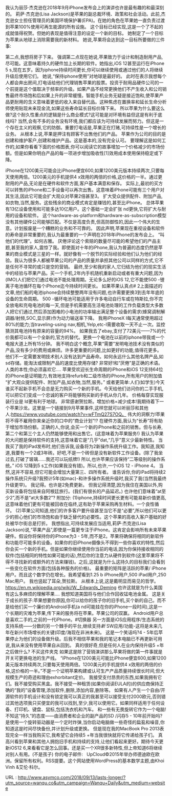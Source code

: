 我认为丽莎·杰克逊在2018年9月iPhone发布会上的演讲也许是最有趣的和最深刻的。 
 莉萨·杰克逊(Lisa Jackson)是苹果的副总裁环境、政策和社会活动。此前,杰克逊女士担任管理员的美国环境保护署(EPA)。在她的角色在苹果她一直负责过渡到苹果100%使用可再生能源的所有设施。 
 这个目标已经实现,这是一个了不起的成就值得祝贺。但她的表现是值得注意的设定一个新的目标。 
 她制定了一个目标为苹果从地球上消除需要我的新材料。 
 她说,苹果将会达到这一目标所要做的三件事: 
  
 第二点,我想将房子下来。 
 强调第二点现在她说,苹果致力于设计和制造耐用产品,尽可能。这意味着持久的硬件加上长期的软件。她指出,iOS 12甚至运行在iPhone 5 s,现在五岁。因为iphone持续时间更长,你可以继续使用或通过他们的人将继续升级后使用它们。 
 她说,“保持iphone使用”对地球是最好的。 
 此时在表示我想每个人都会奔出房间,打电话给他们代理销售苹果的股票。投资于耐用品硬件公司的一个前提是这个值取决于频率的升级。如果产品不经常更换他们不产生收入和公司销售最终市场饱和后如果上升的非常缓慢。智能手机业务无疑是接近饱和,使苹果产品更耐用的含义意味着更低的收入来自替代品。这种焦虑在置换率和延长生命分析师使用贴现未来现金流,如果这些寿命延长目标价降下来。 
 所以苹果为什么要这么做?这个耐久性重点的逻辑是什么商业模式?这可能是对环境有益但这是有利于底线吗? 
 当然,会有不多的业务没有环境,我们都应该为可持续发展而努力。但这是一个存在主义的观察,它的防御。重要打电话是,苹果正在打赌,可持续性是一个增长的业务。 
 从根本上说,苹果是押注有顾客不出售他们的产品。 
 苹果作为公司的目的是创建和维护客户,创建和维护产品。这是基本的,没有完全认可。 
 要理解这是如何工作的,如果你看看下面的价格图表,你可以阅读它的故事增加一个价格减少的市场份额。但是如果你明白产品的每一项进步增加吸收性[1]效用成本使用保持稳定或下降。 
  
 iPhone在1200美元可能会比iPhone便宜600,如果1200美元版本持续两次,只要每天使用两倍。1200美元的手机提供4 x效用的两倍的价格,这价格的一半。通过更耐用的产品,无论是在硬件和软件方面,客户基本满意和保存。 
 实际上,最初的买方可以转售的iPhone和二手设备可以再次出售。这意味着iPhone可能有三个用户对其生活,因此它可能会扩大观众对苹果2倍甚至3。 
 扩大受众提供配件、附加产品,如衣物,当然,服务。这些残余的商业模式肯定是赚钱的,甚至比iPhone。 
 总体苹果有13亿设备使用和可能多达10亿用户。这个基础一定会扩张 
 nd更快,它将扩大与耐用的设备和软件。 
 这个hardware-as-platform和hardware-as-subscription模型没有其他硬件公司能够匹配。不仅是高度负责,但高防御性的,因此一个伟大的生意。计划报废是一个糟糕的业务和不可靠的。 
 因此声明,苹果现在重视设备和软件的寿命是非常重要的,我认为最重要的一个声明在2018年iPhone的发布会上。 
 “叫他们的代理”。如何古雅。 
 厌倦评论这个索赔的数量尽可能的希望他们的产品主题,甚至我的家人,震惊了我。即使面对十年的iPhone,我认为普遍的态度仍然是苹果的商业模式是三星的一样。就好像有一个脱节的实际经验和他们认为他们的经验。我认为很多人都被苹果公司的产品的质量并承担其他公司以同样的方式,它不是任何不寻常的或只是空的营销。 
 最终,至少和我的家人,它归结为他们的现实生活中的经验与苹果产品。买一个手机,2年内手机随机重新启动或者有重大问题,因为(IMO)人们把它们通过电池不能处理周期。无论多么好的iOS 12,它不能使500 -锂离子电池循环在每个iPhone迄今持续时间更长。 
 如果苹果认真点# 2上面描述的文章,他们船的电池iphone会持续整整两年没有问题,也许需要更换3到去年年底的设备的生命周期。 
 500 -循环电池可能适用于许多电动自行车或在特斯拉,你不完全放电和充电电池的每一天,但是手机需要高生活电池处理的工作负载类型大多数人把它们通过,然后添加困难的小电池的功率输出满足整个设备的需求(蜂窝调制解调器/射频,SOC,显示屏)作为动力输送率下降。 
 我用iPhoneX I每天通常使用超过80%的能力;当traveling-using nav,相机,Yelp,etc-I需要收取一天不止一次。监控猜测其电池持有原来的容量的94%。 
 如果我去了ebay,支付了72美元——7%的代价我都可以有一个全新的,官方的替代。更换一个电池在以前的iphone带我或一个电报大道上所有15分钟。 
 我不明白这个概念,苹果“需要”发明电池技术没有类似的产品,没有多少的费用或麻烦。许多更重要的问题,比如更好的功能,值得花更多。 
 他们不一定需要发明技术别人没有达到产品寿命。如何永远什么其他名牌产品,如sd存储。能淘汰或限制产品的速度比使用存储? 
 非常好!和“厌倦”是正确的术语。 
 人类的本性;你必须喜欢它.... 
 苹果受欢迎长生命周期的iPhone和iOS 12支持64位的iPhone是证明能力,有效地支持refurb和二级市场的iPhone,所有用户的附加值 
 “扩大观众提供配件、附加产品,如衣物,当然,服务。” 
 或者更简单:人们(如学生)今天谁买不起新手机不会总是无力购买一个新的手机。今天给他们访问你的二手手机,可以把它们变成一个忠诚的客户将能够购买新的手机从你几年。 
 价格每穿实现服装行业是 
 ld更有利于地球。 
 非常感谢贺拉斯。增加价格=减少成本!我期待着下一个苹果沙龙。这里是一个链接到9月苹果事件,这样您就可以听丽莎和其他人:https://www.youtube.com/watch?v=wFTmQ27S7OQ。 
 伟大的洞察力!苹果将不得不雇用你来亲近你的口中的“商业计划”!? 
 在硬件方面,我认为“长寿”将有助于增加市场份额。正确的人,你说,会买一个新的iPhone和之前的销售。但与长寿,第二个和第三个主人仍然能够使用和出售它。(这意味着为苹果服务!) 
 我认为苹果的大问题是保持软件的支持,这意味着它是“几乎”dat,“几乎”意义少最新特性。 
 当我买了我的iPad发布时,他们告诉我,设备将为2新操作系统升级工作。我知道,我知道,我要有一个2或3年砖。好吧,不是一个砖但是没有新软件工作设备。(除了我坐过去,打破了玻璃……我还可以玩纸牌!) 
 所以,也许苹果应该保持“二等级别的操作系统。” 
 iOS 12降到5 s工作(如果我没有错)。所以,也许,一个iOS 12 - iPhone 4。 
 当然,这并不容易,但它可能会增加大量第三、四所有者。 
 谁告诉你,你的iPad将持续2操作系统只升级?我预计5年(如mac)-和许多操作系统升级时,我买了我(当然我最终升级更早)。 
 我记得。也许是2免费更新。 
 但我记得清楚,因为我住在美国以外,购买新设备将包括来自阿根廷旅行。(我们有很长的产品延迟。) 
 也许他们意味着“at至少2”,而不是“at大多数2”? 
 附加分: 
 (1)iphone,持续时间更长更有可能易新价值更高,这意味着他们更有可能被回收在临终,这有助于苹果采购再生材料。一个良性循环。 
 (2)苹果公司知道,他们的许多客户要升级甚至当它不是“必要”,所以他们可以更少的担心他们的市场饱和由于缺乏替代的必要性。这个苹果的高收入客户基础的好处被华尔街总是打折。 
 我想指出,可持续发展应当适用,莉萨·杰克逊(Lisa Jackson)说,“苹果产品”,即使是一篇更专注于iPhone。这肯定会影响所有未来苹果硬件。假设你将保持你的iPhone为3 - 5年,而不是2。苹果将确保将相同的新软件和功能尽可能多的设备。如果你的旧iPhone摄像头不得到一些你喜欢的特性,然后你会买一个新的手机。但是如果你继续使用你当前的电话,因为你保持接收相同的软件(包括相同的特性如果可能的话),然后你的注意力从硬件到软件(这里苹果将不得不寻找新的或额外的方法来赚钱)。之后,这就是为什么这持久的目标我们会看到一些变化在软件方面(包括各种服务的价格)。 
 最重要的矩阵是活跃的苹果/ iPhone用户。而且这个数字仍在增长。我希望看到1.25 b iPhone用户,500 iPad用户,250 Mac用户。 
 我也竖起了耳朵,贺拉斯。 
 从根本上说,这是戴明显而易见的哲学。 
 https://en.m.wikipedia.org/wiki/W._Edwards_Deming 
 也许这就是为什么美国有这么多麻烦的理解苹果.... 
 我想知道美国将与他们合作回收锰电池金属。 
 这是关于成长的孩子:苹果想要你原因,你可以给你的孩子你的旧手机,买个新的自己。而不是给他们买一个廉价的Android手机(a 
 nd可能挂在你的iPhone一段时间),这是一个长期的灾难为苹果,传下来的服务将在苹果。苹果公司的双赢。 
 Android用户总是喜欢二手的,之前的一代iPhone。#切换器 
 另一方面是iOS应用程序/生态系统的支持系统——分数的另一个棘手的平台,继续支持*新* SW应用/功能-这将是未来几年在新兴市场增长的关键(印度/海现在非洲未来)。 
 这是一个笑话吗?4 - 5年后苹果停止为他们的设备做升级。后我不相信苹果和我的笔记本电脑已不再更新可用说,我从来没有使用苹果自从回到。 
 真的很好奇,但是任何人在业内保持升级5 +年之后做什么? 
 不买这件夹克 
 如果这是除了营销演讲那么苹果将做的第一件事就是开关可更换电池的生产线。 
 “iPhone在1200美元可能比iPhone便宜600,如果1200美元版本持续两次,只要每天使用两倍。1200美元的手机提供4 x效用的两倍的价格,这价格的一半。”不是一个证明苹果构建或认可生产产品质量持续很长时间,但大规模生产的奇迹和理由exhorbitant定价。 
 我接受支付昂贵的东西,如果我拥有它们。我不接受购买黑盒。我不接受一种租赁(如果你阅读EULA的)的供应商保持正确的“我的”设备管理,添加软件,删除,添加内容,删除等。 
 如果有人产生一个自由/开源软件的手机设计和没有锁定我可以真正的我甚至可以接受支付2000欧元,否则错过其他选项我只买便宜的我可以找到,至少,我可以使用它。如果同样适用于任何设备、打印机、键盘、鼠标,包括洗衣机和汽车。 
 和一些有无畏旋转它作为一个电脑! 
 不知这“持久”的态度——由消费者和企业的副产品的SD /闪存5 - 10年前开始吗? 
 是使用一个旋转驱动器是一个定时炸弹,当你启动电脑做一些奇怪的扁虱和噪音,你知道这是时间尽快备份,并计划升级或更换。 
 但是现在我的MacBook Pro 2013表现完全一样当我购买它,我希望它会持续5 +年当我很快就将它传递给孩子们。 
 真高兴看到苹果和其他人拥抱旧手机和持续的支持,让他们看起来更好。期待今天更新iOS12 6,来看看它是怎么回事。还是买一个XR很多新特性,但上帝知道6将继续对别人有用。(不是孩子) 
 你的电子邮件: 
   
 UpCloud©2015年举办师德迪欧在欧洲。保留所有权利。RSS提要。这个网站使用WordPress的基本数学主题,由Khoi Vinh &艾伦·科尔。 
  
  
  
  
  
   
  URL : http://www.asymco.com/2018/09/13/lasts-longer/?utm_source=wanqu.co&utm_campaign=Wanqu+Daily&utm_medium=website